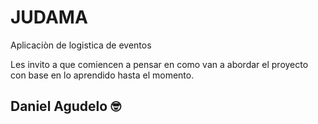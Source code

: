# JUDAMA
Aplicaciòn de logistica de eventos

Les invito a que comiencen a pensar en como van a abordar el proyecto con base en lo aprendido hasta el momento.
## Daniel Agudelo 🤓
